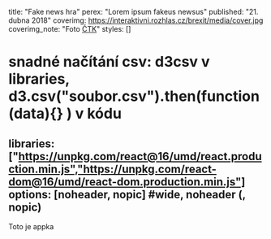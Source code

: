 title: "Fake news hra"
perex: "Lorem ipsum fakeus newsus"
published: "21. dubna 2018"
coverimg: https://interaktivni.rozhlas.cz/brexit/media/cover.jpg
coverimg_note: "Foto <a href='#'>ČTK</a>"
styles: []
# snadné načítání csv: d3csv v libraries, d3.csv("soubor.csv").then(function(data){} ) v kódu
libraries: ["https://unpkg.com/react@16/umd/react.production.min.js","https://unpkg.com/react-dom@16/umd/react-dom.production.min.js"]
options: [noheader, nopic] #wide, noheader (, nopic)
---
Toto je appka
<div id="game"></div>
